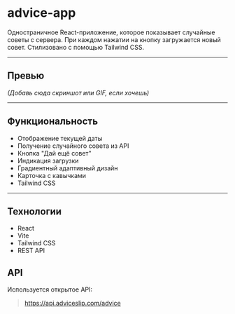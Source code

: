 # advice-app
Одностраничное React-приложение, которое показывает случайные советы с сервера. При каждом нажатии на кнопку загружается новый совет. Стилизовано с помощью Tailwind CSS.

---

## Превью

_(Добавь сюда скриншот или GIF, если хочешь)_

---

## Функциональность

-  Отображение текущей даты
-  Получение случайного совета из API
-  Кнопка "Дай ещё совет"
-  Индикация загрузки
-  Градиентный адаптивный дизайн
-  Карточка с кавычками
-  Tailwind CSS

---

## Технологии
*  React
*  Vite
*  Tailwind CSS
*  REST API

## API

Используется открытое API:
> https://api.adviceslip.com/advice
